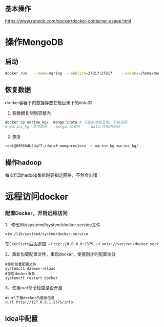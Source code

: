 ## 基本操作

https://www.runoob.com/docker/docker-container-usage.html

# 操作MongoDB

## 启动

```bash
docker run   --name=maring  --publish=27017:27017    --volume=/home/modige/mongodata:/data   --rm -d mongo
```

## 恢复数据

docker容器下的数据存放在根目录下的data中

1. 将数据复制到容器内

```bash
docker cp marine_kg/  mongo:\data # 只能从本机复制，不能远程
# marine_kg：本地路径    mongo:容器名     data:容器内地址
```

2. 恢复

```bash
root@08968db2daf7:/data# mongorestore -d marine_kg marine_kg/
```

## 操作hadoop

每次启动hadoop集群时要指定网络，不然会出错





# 远程访问docker

### 配置Docker，开启远程访问

1、修改/lib/systemd/system/docker.service文件

```
vim /lib/systemd/system/docker.service
```

在`ExecStart`后面追加 `-H tcp://0.0.0.0:2375 -H unix://var/run/docker.sock`

2、重新加载配置文件，重启docker，使得刚才的配置生效

```
#重新加载配置文件
systemctl daemon-reload
#重启docker服务
systemctl restart docker
```

3、使用curl命令检查是否开启

```
#curl下载docker的服务信息
curl http://127.0.0.1:2375/info
```

## idea中配置



